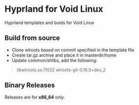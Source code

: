 # Hyprland for Void Linux
Hyprland templates and buids for Void Linux

## Build from source
- Clone wlroots based on commit specified in the template file
- Create tar.gz archive and place it in masterdir/home
- Update common/shlibs, add the following:
> libwlroots.so.11032 wlroots-git-0.16.0+dev_2

## Binary Releases
Releases are for **x86_64** only.


